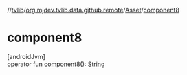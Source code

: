 //[tvlib](../../../index.md)/[org.mjdev.tvlib.data.github.remote](../index.md)/[Asset](index.md)/[component8](component8.md)

# component8

[androidJvm]\
operator fun [component8](component8.md)(): [String](https://kotlinlang.org/api/latest/jvm/stdlib/kotlin/-string/index.html)
